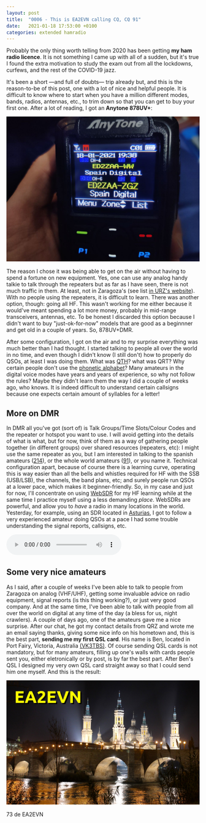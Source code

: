 ```yaml
---
layout: post
title:  "0006 - This is EA2EVN calling CQ, CQ 91"
date:   2021-01-18 17:53:00 +0100
categories: extended hamradio 
---
```


Probably the only thing worth telling from 2020 has been getting <span class="bw">**my ham radio licence**</span>. It is not something I came up with all of a sudden, but it's true I found the extra motivation to study the exam out from all the lockdowns, curfews, and the rest of the COVID-19 jazz.

It's been a short —and full of doubts— trip already but, and this is the reason-to-be of this post, one with a lot of nice and helpful people. It is difficult to know where to start when you have a million different modes, bands, radios, antennas, etc., to trim down so that you can get to buy your first one. After a lot of reading, I got an <span class="bw">**Anytone 878UV+**</span>: 

<img src="/images/anytone.jpg" alt="anytone" class="post-image"/>

The reason I chose it was being able to get on the air without having to spend a fortune on new equipment. Yes, one can use any analog handy talkie to talk through the repeaters but as far as I have seen, there is not much traffic in them. At least, not in Zaragoza's (see list [in URZ's website](http://urez.org/repetidores/)). With no people using the repeaters, it is difficult to learn. There was another option, though: going all HF. This wasn't working for me either because it would've meant spending a lot more money, probably in mid-range transceivers, antennas, etc. To be honest I discarded this option because I didn't want to buy "just-ok-for-now" models that are good as a beginnner and get old in a couple of years. So, 878UV+DMR. 

After some configuration, I got on the air and to my surprise everything was much better than I had thought. I started talking to people all over the world in no time, and even though I didn't know (I still don't) how to properly do QSOs, at least I was doing them. What was [QTH](https://en.wikipedia.org/wiki/Q_code)? what was QRT? Why certain people don't use the [phonetic alphabet](https://en.wikipedia.org/wiki/NATO_phonetic_alphabet)? Many amateurs in the digital voice modes have years and years of experience, so why not follow the rules? Maybe they didn't learn them the way I did a couple of weeks ago, who knows. It is indeed difficult to understand certain callsigns because one expects certain amount of syllables for a letter!

## More on DMR
In DMR all you've got (sort of) is Talk Groups/Time Slots/Colour Codes and the repeater or hotspot you want to use. I will avoid getting into the details of what is what, but for now, think of them as a way of gathering people together (in different groups) over shared resources (repeaters, etc): I might use the same repeater as you, but I am interested in talking to the spanish amateurs ([214](https://brandmeister.network/?page=lh&DestinationID=214)), or the whole world amateurs ([91](https://brandmeister.network/?page=lh&DestinationID=91)), or you name it. Technical configuration apart, because of course there is a learning curve, operating this is way easier than all the bells and whistles required for HF with the SSB (USB/LSB), the channels, the band plans, etc; and surely people run QSOs at a lower pace, which makes it beginner-friendly. So, in my case and just for now, I'll concentrate on using [WebSDR](http://websdr.org/) for my HF learning while at the same time I practice myself using a less demanding _place_. WebSDRs are powerful, and allow you to _have_ a radio in many locations in the world. Yesterday, for example, using an SDR located in [Asturias](http://websdr.ea1ura.com/), I got to follow a very experienced amateur doing QSOs at a pace I had some trouble understanding the signal reports, callsigns, etc.

<audio controls="controls" src="{{site.mp3_url_path}}/noise.mp3"></audio>

## Some very nice amateurs
As I said, after a couple of weeks I've been able to talk to people from Zaragoza on analog (VHF/UHF), getting some invaluable advice on radio equipment, signal reports (is this thing working?), or just very good company. And at the same time, I've been able to talk with people from all over the world on digital at any time of the day (a bless for us, night crawlers). A couple of days ago, one of the amateurs gave me a nice surprise. After our chat, he got my contact details from QRZ and wrote me an email saying thanks, giving some nice info on his hometown and, this is the best part, <span class="bw">**sending me my first QSL card**</span>. His name is Ben, located in Port Fairy, Victoria, Australia [(VK3TBS)](https://www.qrz.com/db/VK3TBS). Of course sending QSL cards is not mandatory, but for many amateurs, filling up one's walls with cards people sent you, either eletronically or by post, is by far the best part. After Ben's QSL I designed my very own QSL card straight away so that I could send him one myself. And this is the result:

<img src="/images/ea2evn.jpg" alt="EA2EVN" class="post-image"/>

73 de EA2EVN